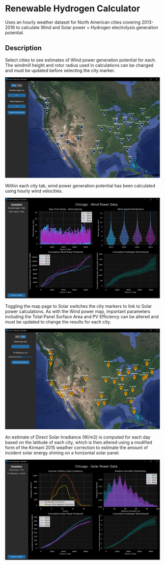 # Renewable Hydrogen Calculator

Uses an hourly weather dataset for North American cities covering 2013-2016 to calculate Wind and Solar power + Hydrogen electrolysis generation potential. 

## Description

Select cities to see estimates of Wind power generation potential for each. The windmill height and rotor radius used in calculations can be changed and must be updated before selecting the city marker. 

![StartMap_WindData](/ReadMeImages/WindMap_Cities.png?raw=true)

Within each city tab, wind power generation potential has been calculated using hourly wind velocities.

![CityTab_WindData](/ReadMeImages/WindData.png?raw=true)

Toggling the map page to Solar switches the city markers to link to Solar power calculations. As with the Wind power map, important parameters including the Total Panel Surface Area and PV Efficiency can be altered and must be updated to change the results for each city. 

![StartMap_SolarData](/ReadMeImages/SolarMap_Cities.png?raw=true)

An estimate of Direct Solar Irradiance (W/m2) is computed for each day based on the latitude of each city, which is then altered using a modified form of the Kirmani 2015 weather correction to estimate the amount of incident solar energy shining on a horizontal solar panel. 

![CityTab_SolarData](/ReadMeImages/SolarData.png?raw=true)

